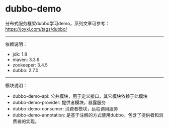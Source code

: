 # dubbo-demo
分布式服务框架dubbo学习demo，系列文章可参考：https://joyxj.com/tags/dubbo/

---

依赖说明：

- jdk: 1.8
- maven: 3.3.9
- zookeeper: 3.4.5
- dubbo: 2.7.0

---

模块说明：

- dubbo-demo-api: 公共模块，用于定义接口，其它模块依赖于此模块
- dubbo-demo-provider: 提供者模块，暴露服务
- dubbo-demo-consumer: 消费者模块，远程调用服务
- dubbo-demo-annotation: 是基于注解的方式使用dubbo，包含了提供者和消费者的实现。


